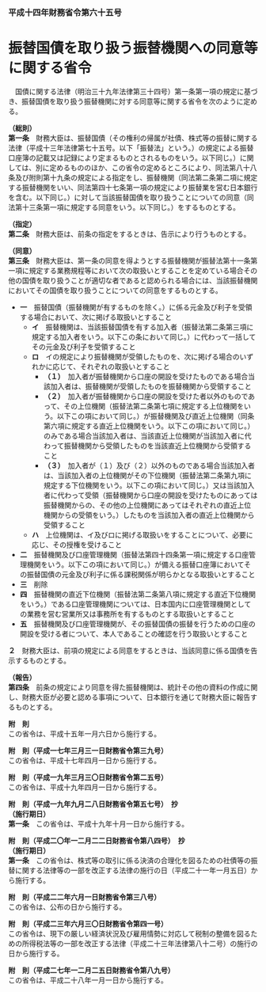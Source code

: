 ### 平成十四年財務省令第六十五号  
# 振替国債を取り扱う振替機関への同意等に関する省令  
　国債に関する法律（明治三十九年法律第三十四号）第一条第一項の規定に基づき、振替国債を取り扱う振替機関に対する同意等に関する省令を次のように定める。  
  
**（総則）**  
**第一条**　財務大臣は、振替国債（その権利の帰属が社債、株式等の振替に関する法律（平成十三年法律第七十五号。以下「振替法」という。）の規定による振替口座簿の記載又は記録により定まるものとされるものをいう。以下同じ。）に関しては、別に定めるもののほか、この省令の定めるところにより、同法第八十八条及び附則第十九条の規定による指定をし、振替機関（同法第二条第二項に規定する振替機関をいい、同法第四十七条第一項の規定により振替業を営む日本銀行を含む。以下同じ。）に対して当該振替国債を取り扱うことについての同意（同法第十三条第一項に規定する同意をいう。以下同じ。）をするものとする。  
  
**（指定）**  
**第二条**　財務大臣は、前条の指定をするときは、告示により行うものとする。  
  
**（同意）**  
**第三条**　財務大臣は、第一条の同意を得ようとする振替機関が振替法第十一条第一項に規定する業務規程等において次の取扱いとすることを定めている場合その他の国債を取り扱うことが適切な者であると認められる場合には、当該振替機関においてその国債を取り扱うことについての同意をするものとする。  
* **一**　振替国債（振替機関が有するものを除く。）に係る元金及び利子を受領する場合において、次に掲げる取扱いとすること  
	* **イ**　振替機関は、当該振替国債を有する加入者（振替法第二条第三項に規定する加入者をいう。以下この条において同じ。）に代わって一括してその元金及び利子を受領すること  
	* **ロ**　イの規定により振替機関が受領したものを、次に掲げる場合のいずれかに応じて、それぞれの取扱いとすること  
		* **（１）**　加入者が振替機関から口座の開設を受けたものである場合当該加入者は、振替機関が受領したものを振替機関から受領すること  
		* **（２）**　加入者が振替機関から口座の開設を受けた者以外のものであって、その上位機関（振替法第二条第七項に規定する上位機関をいう。以下この項において同じ。）が振替機関及び直近上位機関（同条第六項に規定する直近上位機関をいう。以下この項において同じ。）のみである場合当該加入者は、当該直近上位機関が当該加入者に代わって振替機関から受領したものを当該直近上位機関から受領すること  
		* **（３）**　加入者が（１）及び（２）以外のものである場合当該加入者は、当該加入者の上位機関がその下位機関（振替法第二条第九項に規定する下位機関をいう。以下この項において同じ。）又は当該加入者に代わって受領（振替機関から口座の開設を受けたものにあっては振替機関からの、その他の上位機関にあってはそれぞれの直近上位機関からの受領をいう。）したものを当該加入者の直近上位機関から受領すること  
	* **ハ**　上位機関は、イ及びロに掲げる取扱いをすることについて、必要に応じ、その授権を受けること  
* **二**　振替機関及び口座管理機関（振替法第四十四条第一項に規定する口座管理機関をいう。以下この項において同じ。）が備える振替口座簿においてその振替国債の元金及び利子に係る課税関係が明らかとなる取扱いとすること  
* **三**　削除  
* **四**　振替機関の直近下位機関（振替法第二条第八項に規定する直近下位機関をいう。）である口座管理機関については、日本国内に口座管理機関としての業務を営む営業所又は事務所を有するものとする取扱いとすること  
* **五**　振替機関及び口座管理機関が、その振替国債の振替を行うための口座の開設を受ける者について、本人であることの確認を行う取扱いとすること  
  
**２**　財務大臣は、前項の規定による同意をするときは、当該同意に係る国債を告示するものとする。  
  
**（報告）**  
**第四条**　前条の規定により同意を得た振替機関は、統計その他の資料の作成に関し、財務大臣が必要と認める事項について、日本銀行を通じて財務大臣に報告するものとする。  
  
**附　則**  
この省令は、平成十五年一月六日から施行する。  
  
**附　則（平成一七年三月三一日財務省令第三九号）**  
この省令は、平成十七年四月一日から施行する。  
  
**附　則（平成一九年三月三〇日財務省令第二五号）**  
この省令は、平成十九年四月一日から施行する。  
  
**附　則（平成一九年九月二八日財務省令第五七号）　抄**  
**（施行期日）**  
**第一条**　この省令は、平成十九年十月一日から施行する。  
  
**附　則（平成二〇年一二月二二日財務省令第八四号）　抄**  
**（施行期日）**  
**第一条**　この省令は、株式等の取引に係る決済の合理化を図るための社債等の振替に関する法律等の一部を改正する法律の施行の日（平成二十一年一月五日）から施行する。  
  
**附　則（平成二二年六月一日財務省令第三八号）**  
この省令は、公布の日から施行する。  
  
**附　則（平成二三年六月三〇日財務省令第四一号）**  
この省令は、現下の厳しい経済状況及び雇用情勢に対応して税制の整備を図るための所得税法等の一部を改正する法律（平成二十三年法律第八十二号）の施行の日から施行する。  
  
**附　則（平成二七年一二月二五日財務省令第八九号）**  
この省令は、平成二十八年一月一日から施行する。  
  
